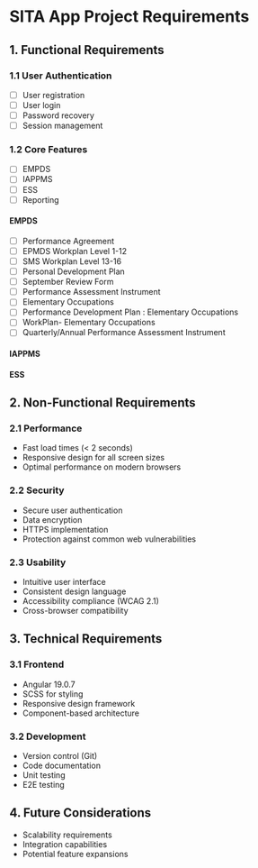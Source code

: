 # SITA App Project Requirements

## 1. Functional Requirements

### 1.1 User Authentication
- [ ] User registration
- [ ] User login
- [ ] Password recovery
- [ ] Session management

### 1.2 Core Features
- [ ] EMPDS
- [ ] IAPPMS
- [ ] ESS
- [ ] Reporting

#### EMPDS
- [ ] Performance Agreement
- [ ] EPMDS Workplan Level 1-12
- [ ] SMS Workplan Level 13-16
- [ ] Personal Development Plan
- [ ] September Review Form
- [ ] Performance Assessment Instrument
- [ ] Elementary Occupations
- [ ] Performance Development Plan : Elementary Occupations
- [ ] WorkPlan- Elementary Occupations
- [ ] Quarterly/Annual Performance Assessment Instrument

#### IAPPMS

#### ESS


## 2. Non-Functional Requirements

### 2.1 Performance
- Fast load times (< 2 seconds)
- Responsive design for all screen sizes
- Optimal performance on modern browsers

### 2.2 Security
- Secure user authentication
- Data encryption
- HTTPS implementation
- Protection against common web vulnerabilities

### 2.3 Usability
- Intuitive user interface
- Consistent design language
- Accessibility compliance (WCAG 2.1)
- Cross-browser compatibility

## 3. Technical Requirements

### 3.1 Frontend
- Angular 19.0.7
- SCSS for styling
- Responsive design framework
- Component-based architecture

### 3.2 Development
- Version control (Git)
- Code documentation
- Unit testing
- E2E testing

## 4. Future Considerations
- Scalability requirements
- Integration capabilities
- Potential feature expansions